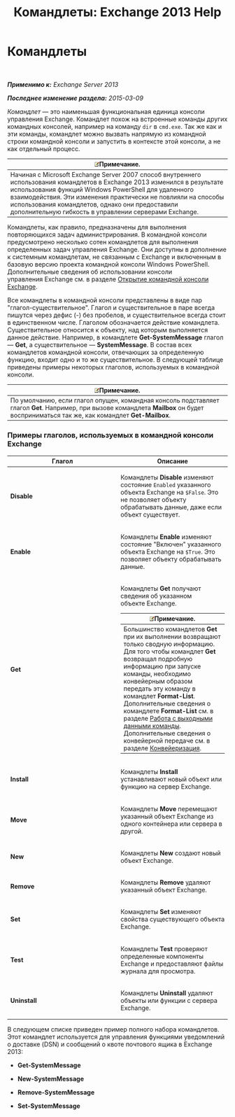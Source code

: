 ﻿---
title: 'Командлеты: Exchange 2013 Help'
TOCTitle: Командлеты
ms:assetid: 1d741dea-1eb8-4909-850f-63d4efaa1a32
ms:mtpsurl: https://technet.microsoft.com/ru-ru/library/Aa996589(v=EXCHG.150)
ms:contentKeyID: 50487622
ms.date: 05/22/2018
mtps_version: v=EXCHG.150
ms.translationtype: MT
---

# Командлеты

 

_**Применимо к:** Exchange Server 2013_

_**Последнее изменение раздела:** 2015-03-09_

*Командлет* — это наименьшая функциональная единица консоли управления Exchange. Командлет похож на встроенные команды других командных консолей, например на команду `dir` в `cmd.exe`. Так же как и эти команды, командлет можно вызвать напрямую из командной строки командной консоли и запустить в контексте этой консоли, а не как отдельный процесс.

<table>
<thead>
<tr class="header">
<th><img src="images/JJ126620.note(EXCHG.150).gif" title="Примечание" alt="Примечание" />Примечание.</th>
</tr>
</thead>
<tbody>
<tr class="odd">
<td>Начиная с Microsoft Exchange Server 2007 способ внутреннего использования командлетов в Exchange 2013 изменился в результате использования функций Windows PowerShell для удаленного взаимодействия. Эти изменения практически не повлияли на способы использования командлетов, однако они предоставили дополнительную гибкость в управлении серверами Exchange.</td>
</tr>
</tbody>
</table>


Командлеты, как правило, предназначены для выполнения повторяющихся задач администрирования. В командной консоли предусмотрено несколько сотен командлетов для выполнения определенных задач управления Exchange. Они доступны в дополнение к системным командлетам, не связанным с Exchange и включенным в базовую версию проекта командной консоли Windows PowerShell. Дополнительные сведения об использовании консоли управления Exchange см. в разделе [Открытие командной консоли Exchange](https://technet.microsoft.com/ru-ru/library/dd638134\(v=exchg.150\)).

Все командлеты в командной консоли представлены в виде пар "глагол-существительное". Глагол и существительное в паре всегда пишутся через дефис (-) без пробелов, и существительное всегда стоит в единственном числе. Глаголом обозначается действие командлета. Существительное относится к объекту, над которым выполняется данное действие. Например, в командлете **Get-SystemMessage** глагол — **Get**, а существительное — **SystemMessage**. В состав всех командлетов командной консоли, отвечающих за определенную функцию, входит одно и то же существительное. В следующей таблице приведены примеры некоторых глаголов, используемых в командной консоли.

<table>
<thead>
<tr class="header">
<th><img src="images/JJ126620.note(EXCHG.150).gif" title="Примечание" alt="Примечание" />Примечание.</th>
</tr>
</thead>
<tbody>
<tr class="odd">
<td>По умолчанию, если глагол опущен, командная консоль подставляет глагол <strong>Get</strong>. Например, при вызове командлета <strong>Mailbox</strong> он будет восприниматься так же, как командлет <strong>Get-Mailbox</strong>.</td>
</tr>
</tbody>
</table>


### Примеры глаголов, используемых в командной консоли Exchange

<table>
<colgroup>
<col style="width: 50%" />
<col style="width: 50%" />
</colgroup>
<thead>
<tr class="header">
<th>Глагол</th>
<th>Описание</th>
</tr>
</thead>
<tbody>
<tr class="odd">
<td><p><strong>Disable</strong></p></td>
<td><p>Командлеты <strong>Disable</strong> изменяют состояние <code>Enabled</code> указанного объекта Exchange на <code>$False</code>. Это не позволяет объекту обрабатывать данные, даже если объект существует.</p></td>
</tr>
<tr class="even">
<td><p><strong>Enable</strong></p></td>
<td><p>Командлеты <strong>Enable</strong> изменяют состояние &quot;Включен&quot; указанного объекта Exchange на <code>$True</code>. Это позволяет объекту обрабатывать данные.</p></td>
</tr>
<tr class="odd">
<td><p><strong>Get</strong></p></td>
<td><p>Командлеты <strong>Get</strong> получают сведения об указанном объекте Exchange.</p>
<table>
<thead>
<tr class="header">
<th><img src="images/JJ126620.note(EXCHG.150).gif" title="Примечание" alt="Примечание" />Примечание.</th>
</tr>
</thead>
<tbody>
<tr class="odd">
<td>Большинство командлетов <strong>Get</strong> при их выполнении возвращают только сводную информацию. Для того чтобы командлет <strong>Get</strong> возвращал подробную информацию при запуске команды, необходимо конвейерным образом передать эту команду в командлет <strong>Format-List</strong>. Дополнительные сведения о командлете <strong>Format-List</strong> см. в разделе <a href="working-with-command-output-exchange-2013-help.md">Работа с выходными данными команды</a>. Дополнительные сведения о конвейерной передаче см. в разделе <a href="https://technet.microsoft.com/ru-ru/library/aa998260(v=exchg.150)">Конвейеризация</a>.</td>
</tr>
</tbody>
</table>

</td>
</tr>
<tr class="even">
<td><p><strong>Install</strong></p></td>
<td><p>Командлеты <strong>Install</strong> устанавливают новый объект или функцию на сервер Exchange.</p></td>
</tr>
<tr class="odd">
<td><p><strong>Move</strong></p></td>
<td><p>Командлеты <strong>Move</strong> перемещают указанный объект Exchange из одного контейнера или сервера в другой.</p></td>
</tr>
<tr class="even">
<td><p><strong>New</strong></p></td>
<td><p>Командлеты <strong>New</strong> создают новый объект Exchange.</p></td>
</tr>
<tr class="odd">
<td><p><strong>Remove</strong></p></td>
<td><p>Командлеты <strong>Remove</strong> удаляют указанный объект Exchange.</p></td>
</tr>
<tr class="even">
<td><p><strong>Set</strong></p></td>
<td><p>Командлеты <strong>Set</strong> изменяют свойства существующего объекта Exchange.</p></td>
</tr>
<tr class="odd">
<td><p><strong>Test</strong></p></td>
<td><p>Командлеты <strong>Test</strong> проверяют определенные компоненты Exchange и предоставляют файлы журнала для просмотра.</p></td>
</tr>
<tr class="even">
<td><p><strong>Uninstall</strong></p></td>
<td><p>Командлеты <strong>Uninstall</strong> удаляют объекты или функции с сервера Exchange.</p></td>
</tr>
</tbody>
</table>


В следующем списке приведен пример полного набора командлетов. Этот командлет используется для управления функциями уведомлений о доставке (DSN) и сообщений о квоте почтового ящика в Exchange 2013:

  - **Get-SystemMessage**

  - **New-SystemMessage**

  - **Remove-SystemMessage**

  - **Set-SystemMessage**

